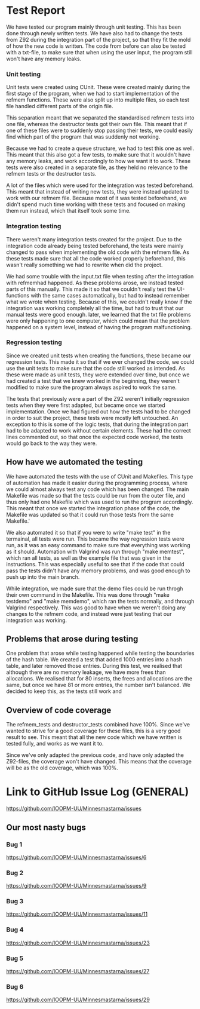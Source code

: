 # Test Report

We have tested our program mainly through unit testing. This has been done through newly written tests. We have also had to change the tests from Z92 during the integration part of the project, so that they fit the mold of how the new code is written. The code from before can also be tested with a txt-file, to make sure that when using the user input, the program still won't have any memory leaks.

### Unit testing 
Unit tests were created using CUnit. These were created mainly during the first stage of the program, when we had to start implementation of the refmem functions. These were also split up into multiple files, so each test file handled different parts of the origin file.

This separation meant that we separated the standardised refmem tests into one file, whereas the destructor tests got their own file. This meant that if one of these files were to suddenly stop passing their tests, we could easily find which part of the program that was suddenly not working.

Because we had to create a queue structure, we had to test this one as well. This meant that this also got a few tests, to make sure that it wouldn't have any memory leaks, and work accordingly to how we want it to work. These tests were also created in a separate file, as they held no relevance to the refmem tests or the destructor tests.

A lot of the files which were used for the integration was tested beforehand. This meant that instead of writing new tests, they were instead updated to work with our refmem file. Because most of it was tested beforehand, we didn't spend much time working with these tests and focused on making them run instead, which that itself took some time.


### Integration testing
There weren't many integration tests created for the project. Due to the integration code already being tested beforehand, the tests were mainly changed to pass when implementing the old code with the refmem file. As these tests made sure that all the code worked properly beforehand, this wasn't really something we had to rewrite when did the project.

We had some trouble with the input.txt file when testing after the integration with refmemhad happened. As these problems arose, we instead tested parts of this manually. This made it so that we couldn't really test the UI-functions with the same cases automatically, but had to instead remember what we wrote when testing. Because of this, we couldn't really know if the integration was working completely all the time, but had to trust that our manual tests were good enough. later, we learned that the txt file problems were only happening to one computer, which could mean that the problem happened on a system level, instead of having the program malfunctioning.


### Regression testing
Since we created unit tests when creating the functions, these became our regression tests. This made it so that if we ever changed the code, we could use the unit tests to make sure that the code still worked as intended. As these were made as unit tests, they were extended over time, but once we had created a test that we knew worked in the beginning, they weren't modified to make sure the program always aspired to work the same. 

The tests that previously were a part of the Z92 weren't initially regression tests when they were first adapted, but became once we started implementation. Once we had figured out how the tests had to be changed in order to suit the project, these tests were mostly left untouched. An exception to this is some of the logic tests, that during the integration part had to be adapted to work without certain elements. These had the correct lines commented out, so that once the expected code worked, the tests would go back to the way they were.


## How have we automated the testing 
We have automated the tests with the use of CUnit and Makefiles. This type of automation has made it easier during the programming process, where we could almost always test any code which has been changed. The main Makefile was made so that the tests could be run from the outer file, and thus only had one Makefile which was used to run the program accordingly. This meant that once we started the integration phase of the code, the Makefile was updated so that it could run those tests from the same Makefile.'

We also automated it so that if you were to write "make test" in the termainal, all tests were run. This became the way regression tests were run, as it was an easy command to make sure that everything was working as it should. Automation with Valgrind was run through "make memtest", which ran all tests, as well as the example file that was given in the instructions. This was especially useful to see that if the code that could pass the tests didn't have any memory problems, and was good enough to push up into the main branch.

While integration, we made sure that the demo files could be run throgh their own command in the Makefile. This was done through "make testdemo" and "make memdemo", which ran the tests normally, and through Valgrind respectively. This was good to have when we weren't doing any changes to the refmem code, and instead were just testing that our integration was working.


## Problems that arose during testing
One problem that arose while testing happened while testing the boundaries of the hash table. We created a test that added 1000 entries into a hash table, and later removed those entries. During this test, we realised that although there are no memory leakage, we have more frees than allocations. We realised that for 80 inserts, the frees and allocations are the same, but once we have 81 or more entries, the number isn't balanced. We decided to keep this, as the tests still work and 



## Overview of code coverage
The refmem_tests and destructor_tests combined have 100%. Since we've wanted to strive for a good coverage for these files, this is a very good result to see. This meant that all the new code which we have written is tested fully, and works as we want it to. 

Since we've only adapted the previous code, and have only adapted the Z92-files, the coverage won't have changed. This means that the coverage will be as the old coverage, which was 100%. 

# Link to GitHub Issue Log (GENERAL)
https://github.com/IOOPM-UU/Minnesmastarna/issues

## Our most nasty bugs
### Bug 1
https://github.com/IOOPM-UU/Minnesmastarna/issues/6

### Bug 2
https://github.com/IOOPM-UU/Minnesmastarna/issues/9

### Bug 3
https://github.com/IOOPM-UU/Minnesmastarna/issues/11

### Bug 4
https://github.com/IOOPM-UU/Minnesmastarna/issues/23

### Bug 5
https://github.com/IOOPM-UU/Minnesmastarna/issues/27

### Bug 6
https://github.com/IOOPM-UU/Minnesmastarna/issues/29
